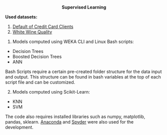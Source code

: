 <p align="center">
  <b>Supervised Learning</b>
</p>

**Used datasets:**<br>
1. [Default of Credit Card Clients](http://archive.ics.uci.edu/ml/datasets/default+of+credit+card+clients)<br>
2. [White Wine Quality](https://archive.ics.uci.edu/ml/datasets/Wine+Quality)


1) Models computed using WEKA CLI and Linux Bash scripts:
 - Decision Trees
 - Boosted Decision Trees
 - ANN

Bash Scripts require a certain pre-created folder structure for the data input and output. This structure can be found in bash variables at the top of each script file and can be customized.


2) Models computed using Scikit-Learn:
 - KNN
 - SVM

The code also requires installed libraries such as numpy, matplotlib, pandas, sklearn. [Anaconda](https://www.continuum.io/downloads) and [Spyder](https://github.com/spyder-ide/spyder) were also used for the development.


